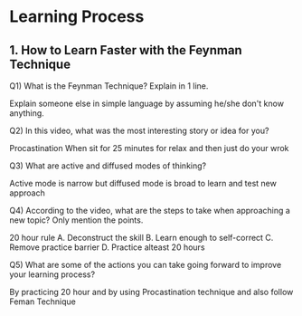 # Learning Process


## 1. How to Learn Faster with the Feynman Technique

Q1) What is the Feynman Technique? Explain in 1 line.

Explain someone else in simple language by assuming he/she don't know anything.


Q2) In this video, what was the most interesting story or idea for you?

Procastination When sit for 25 minutes for relax and then just do your wrok


Q3) What are active and diffused modes of thinking?

Active mode is narrow but diffused mode is broad to learn and test new approach

Q4) According to the video, what are the steps to take when approaching a new topic? Only mention the points.

20 hour rule
A. Deconstruct the skill
B. Learn enough to self-correct
C. Remove practice barrier
D. Practice alteast 20 hours

Q5) What are some of the actions you can take going forward to improve your learning process?

By practicing 20 hour and by using Procastination technique and also follow Feman Technique
